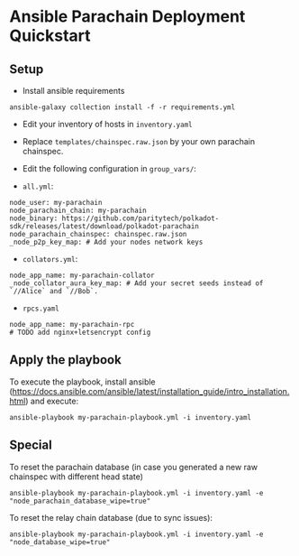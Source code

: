 # Ansible Parachain Deployment Quickstart

## Setup

* Install ansible requirements
```
ansible-galaxy collection install -f -r requirements.yml
```
* Edit your inventory of hosts in `inventory.yaml`

* Replace `templates/chainspec.raw.json` by your own parachain chainspec.

* Edit the following configuration in `group_vars/`:

- `all.yml`:
```
node_user: my-parachain
node_parachain_chain: my-parachain
node_binary: https://github.com/paritytech/polkadot-sdk/releases/latest/download/polkadot-parachain
node_parachain_chainspec: chainspec.raw.json
_node_p2p_key_map: # Add your nodes network keys
```
  - `collators.yml`:
```
node_app_name: my-parachain-collator
_node_collator_aura_key_map: # Add your secret seeds instead of `//Alice` and `//Bob`.
```
- `rpcs.yaml`
```
node_app_name: my-parachain-rpc
# TODO add nginx+letsencrypt config
```
## Apply the playbook

To execute the playbook, install ansible (https://docs.ansible.com/ansible/latest/installation_guide/intro_installation.html) and execute:

    ansible-playbook my-parachain-playbook.yml -i inventory.yaml

## Special

To reset the parachain database (in case you generated a new raw chainspec with different head state)

    ansible-playbook my-parachain-playbook.yml -i inventory.yaml -e  "node_parachain_database_wipe=true"


To reset the relay chain database (due to sync issues):

    ansible-playbook my-parachain-playbook.yml -i inventory.yaml -e  "node_database_wipe=true"
